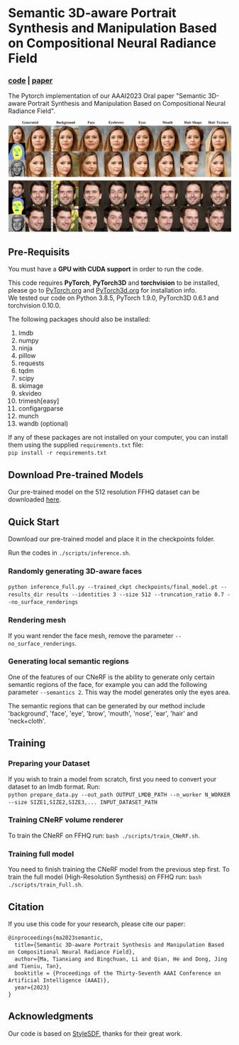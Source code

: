 # Semantic 3D-aware Portrait Synthesis and Manipulation Based on Compositional Neural Radiance Field

### [code](https://github.com/TianxiangMa/CNeRF) | [paper](https://arxiv.org/pdf/2302.01579.pdf)

The Pytorch implementation of our AAAI2023 Oral paper "Semantic 3D-aware Portrait Synthesis and Manipulation Based on Compositional Neural Radiance Field".

<div align="center">
<img src=./assets/teaser.png>
</div>

## Pre-Requisits
You must have a **GPU with CUDA support** in order to run the code.

This code requires **PyTorch**, **PyTorch3D** and **torchvision** to be installed, please go to [PyTorch.org](https://pytorch.org/) and [PyTorch3d.org](https://pytorch3d.org/) for installation info.<br>
We tested our code on Python 3.8.5, PyTorch 1.9.0, PyTorch3D 0.6.1 and torchvision 0.10.0.

The following packages should also be installed:
1. lmdb
2. numpy
3. ninja
4. pillow
5. requests
6. tqdm
7. scipy
8. skimage
9. skvideo
10. trimesh[easy]
11. configargparse
12. munch
13. wandb (optional)

If any of these packages are not installed on your computer, you can install them using the supplied `requirements.txt` file:<br>
```pip install -r requirements.txt```

## Download Pre-trained Models
Our pre-trained model on the 512 resolution FFHQ dataset can be downloaded [here](https://drive.google.com/file/d/1td8s7gNbcI7vaB0JPkCOkYSqzr02tdUN/view?usp=sharing).


## Quick Start

Download our pre-trained model and place it in the checkpoints folder.

Run the codes in `./scripts/inference.sh`.
### Randomly generating 3D-aware faces
`python inference_Full.py --trained_ckpt checkpoints/final_model.pt --results_dir results --identities 3 --size 512 --truncation_ratio 0.7 --no_surface_renderings`

### Rendering mesh
If you want render the face mesh, remove the parameter `--no_surface_renderings`.

### Generating local semantic regions
One of the features of our CNeRF is the ability to generate only certain semantic regions of the face, for example you can add the following parameter
`--semantics 2`. This way the model generates only the eyes area.

The semantic regions that can be generated by our method include 'background', 'face', 'eye', 'brow', 'mouth', 'nose', 'ear', 'hair' and 'neck+cloth'.


## Training

### Preparing your Dataset
If you wish to train a model from scratch, first you need to convert your dataset to an lmdb format. Run:<br>
`python prepare_data.py --out_path OUTPUT_LMDB_PATH --n_worker N_WORKER --size SIZE1,SIZE2,SIZE3,... INPUT_DATASET_PATH`

### Training CNeRF volume renderer
To train the CNeRF on FFHQ run: `bash ./scripts/train_CNeRF.sh`. <br>


### Training full model
You need to finish training the CNeRF model from the previous step first.
To train the full model (High-Resolution Synthesis) on FFHQ run: `bash ./scripts/train_Full.sh`. <br>


## Citation
If you use this code for your research, please cite our paper:

```
@inproceedings{ma2023semantic,
  title={Semantic 3D-aware Portrait Synthesis and Manipulation Based on Compositional Neural Radiance Field},
  author={Ma, Tianxiang and Bingchuan, Li and Qian, He and Dong, Jing and Tieniu, Tan},
  booktitle = {Proceedings of the Thirty-Seventh AAAI Conference on Artificial Intelligence (AAAI)},
  year={2023}
}
```

## Acknowledgments
Our code is based on [StyleSDF](https://github.com/royorel/StyleSDF/), thanks for their great work.

